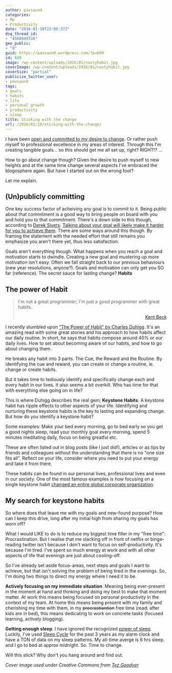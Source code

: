 ```yaml
---
author: pavsaund
categories:
- Me
- Productivity
date: "2016-01-10T22:00:37Z"
dsq_thread_id:
- "4560849336"
geo_public:
- "0"
guid: https://pavsaund.wordpress.com/?p=609
id: 609
image: /wp-content/uploads/2016/01/nastyhabit.jpg
coverImage: /wp-content/uploads/2016/01/nastyhabit.jpg
coverSize: "partial"
publicize_twitter_user:
- pavsaund
tags:
- goals
- habits
- life
- personal growth
- productivity
- sleep
title: Sticking with the change
url: /2016/01/10/sticking-with-the-change/
---
```


I have been <a href="/2016/01/03/being-awesome/">open and committed to my desire to change</a>. Or rather push myself to professional excellence in my areas of interest. Through this I'm creating tangible goals... so this should get me all set up, right? RIGHT!? ...

How to go about change though? Given the desire to push myself to new heights and at the same time change several aspects I've embraced the blogosphere again. But have I started out on the wrong foot?

<!--more-->

Let me explain.
<h2>(Un)publicly committing</h2>
One key success factor of acheiving any goal is to commit to it. Being public about that commitment is a good way to bring people on board with you and hold you to that commitment. There's a down side to this though, according to <a href="https://sivers.org" target="_blank">Derek Sivers</a>. <a href="https://www.ted.com/talks/derek_sivers_keep_your_goals_to_yourself?language=en" target="_blank">Talking about your goal will likely make it harder for you to achieve them</a>. There are some ways around this though. By framing the statement with the needed effort that still remains you emphasize you aren't there yet, thus less satisfaction.

Goals aren't everything though. What happens when you reach a goal and motivation starts to dwindle. Creating a new goal and mustering up more motivation isn't easy. Often we fall straight back to our previous behaviours (new year resolutions, anyone?). Goals and motivation can only get you SO far (reference). The secret sauce for lasting change? <strong>Habits</strong>
<h2>The power of Habit</h2>
<blockquote>I'm not a great programmer; I'm just a good programmer with great habits.
<p style="text-align:right;"><a href="https://en.wikiquote.org/wiki/Kent_Beck#Quotes" target="_blank">Kent Beck</a></p>
</blockquote>
I recently stumbled upon <a href="http://charlesduhigg.com/the-power-of-habit/" target="_blank">"The Power of Habit" by Charles Duhigg</a>. It's an amazing read with some great stories and his approach to how habits affect our daily routine. In short, he says that habits compose around 40% or our daily lives. How to set about becoming aware of our habits, and how to go about changing them.

He breaks any habit into 3 parts. The Cue, the Reward and the Routine. By identifying the cue and reward, you can create or change a routine, ie. change or create habits.

But it takes time to tediously identify and specifically change each and every habit in our lives. It also seems a bit overkill. Who has time for that with everything else going on in life?

This is where Duhigg describes the real gem; <strong>Keystone Habits</strong>. A keystone habit has ripple effects to other aspects of your life. Identifying and nurturing these keystone habits is the key to lasting and expanding change. But how do you identify a keystone habit?

Some examples: Make your bed every morning, go to bed early so you get a good nights sleep, read your monthly goal every morning, spend 5 minutes meditating daily, focus on being greatful etc.

These are often listed out in blog posts (like I just did!), articles or as tips by friends and colleagues without the understanding that there is no "one size fits all". Reflect on your life, consider where you need to put your energy and take it from there.

These habits can be found in our personal lives, professional lives and even in our society. One of the most famous examples is how focusing on a single keystone habit <a href="http://www.huffingtonpost.com/charles-duhigg/the-power-of-habit_b_1304550.html" target="_blank">changed an entire global corporate organization</a>.
<h2>My search for keystone habits</h2>
So where does that leave me with my goals and new-found purpose? How can I keep this drive, long after my initial high from sharing my goals has worn off?

What I would LIKE to do is to reduce my biggest time filler in my "free time": Procrastination. But I realise that me slacking off in front of netflix or binge-reading twitter isn't because I don't want to focus on self-productivity. It's because I'm tired. I've spent so much energy at work and with all other aspects of life that evenings are just about cooling-off.

So I've already set aside focus-areas, next steps and goals I want to achieve, but that isn't solving the problem of being tired in the evenings. So, I'm doing two things to direct my energy where I need it to be.

<strong>Actively focusing on my immediate situation</strong>. Meaning being ever-present in the moment at hand and thinking and doing my best to make that moment matter. At work this means being focused on personal productivity in the context of my team. At home this means being present with my family and cherishing my time with them, in my <del>procrastiantion</del> free time (read: after kids are in bed), this means dedicating to work on concrete tasks (focused learning, actively blogging).

<strong>Getting enough sleep</strong>. I have ignored the recognized <a href="http://www.ted.com/talks/russell_foster_why_do_we_sleep" target="_blank">power of sleep</a>. Luckily, I've used <a href="http://www.sleepcycle.com">Sleep Cycle</a> for the past 3 years as my alarm clock and have a TON of data on my sleep patterns. My all-time averge is 6 hrs sleep. and I go to bed at approx midnight. So. Time to change.

Will this stick? Why don't you hang around and find out.

<em>Cover image used under Creative Commons from <a href="https://www.flickr.com/photos/cirrussky/18806678672/in/photolist-uDT9my-qKtAnp-7hsr2q-73UdCX-uaxc5V-d2fkz3-iNw9jP-zPGyLG-qLwy5F-9dSmCo-qXkS8E-9Kx5W3-61hNtr-8kbY84-nSnjzQ-fKEupV-hhviBL-4XohvD-xz1XFz-222n2T-9xyNbU-wyYBou-pNWKbW-A4QMof-8pvTtu-dZT8kN-iLhUcr-dn99Fy-8Chw6U-otoLgn-9WLonW-7CEGzQ-awT1zB-5wK1c-owCaMj-aFbt75-ebQNSq-nkfJkH-oKTyHe-dVpTHu-6iGQPk-dJbtL3-xwYaGm-5bbLYZ-itbUe4-hpYvKs-uq4Hsk-8yUwsi-awu8NP-9RA2ZU" target="_blank">Tez Goodyer</a></em>